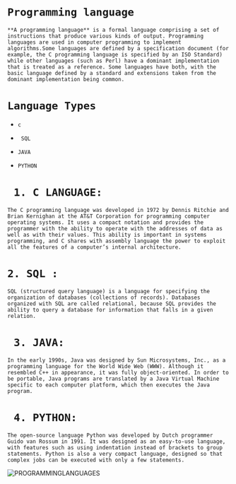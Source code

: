 
<!-- headings -->
# ```Programming language```

<!-- strong -->
```**A programming language** is a formal language comprising a set of instructions that produce various kinds of output. Programming languages are used in computer programming to implement algorithms.Some languages are defined by a specification document (for example, the C programming language is specified by an ISO Standard) while other languages (such as Perl) have a dominant implementation that is treated as a reference. Some languages have both, with the basic language defined by a standard and extensions taken from the dominant implementation being common.```

# ```Language Types```

<!--ul -->
* ```c ```

* ``` SQL```
* ```JAVA```
* ```PYTHON```


# ``` 1. C LANGUAGE:```
```The C programming language was developed in 1972 by Dennis Ritchie and Brian Kernighan at the AT&T Corporation for programming computer operating systems. It uses a compact notation and provides the programmer with the ability to operate with the addresses of data as well as with their values. This ability is important in systems programming, and C shares with assembly language the power to exploit all the features of a computer’s internal architecture. ```

# ```2. SQL :```
```SQL (structured query language) is a language for specifying the organization of databases (collections of records). Databases organized with SQL are called relational, because SQL provides the ability to query a database for information that falls in a given relation. ```

# ``` 3. JAVA:```
```In the early 1990s, Java was designed by Sun Microsystems, Inc., as a programming language for the World Wide Web (WWW). Although it resembled C++ in appearance, it was fully object-oriented. In order to be portable, Java programs are translated by a Java Virtual Machine specific to each computer platform, which then executes the Java program.```
# ``` 4. PYTHON:```
```The open-source language Python was developed by Dutch programmer Guido van Rossum in 1991. It was designed as an easy-to-use language, with features such as using indentation instead of brackets to group statements. Python is also a very compact language, designed so that complex jobs can be executed with only a few statements.``` 



<!-- Images -->
![PROGRAMMINGLANGUAGES](https://www.simplilearn.com/ice9/free_resources_article_thumb/Best-Programming-Languages-to-Start-Learning-Today.jpg)


